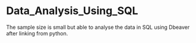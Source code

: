# Data_Analysis_Using_SQL

The sample size is small but able to analyse the data in SQL using Dbeaver after linking from python.
